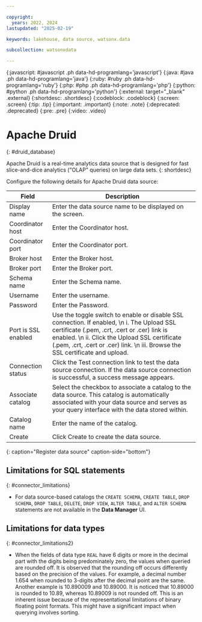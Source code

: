 ```yaml
---

copyright:
  years: 2022, 2024
lastupdated: "2025-02-19"

keywords: lakehouse, data source, watsonx.data

subcollection: watsonxdata

---
```


{:javascript: #javascript .ph data-hd-programlang='javascript'}
{:java: #java .ph data-hd-programlang='java'}
{:ruby: #ruby .ph data-hd-programlang='ruby'}
{:php: #php .ph data-hd-programlang='php'}
{:python: #python .ph data-hd-programlang='python'}
{:external: target="_blank" .external}
{:shortdesc: .shortdesc}
{:codeblock: .codeblock}
{:screen: .screen}
{:tip: .tip}
{:important: .important}
{:note: .note}
{:deprecated: .deprecated}
{:pre: .pre}
{:video: .video}

# Apache Druid
{: #druid_database}

Apache Druid is a real-time analytics data source that is designed for fast slice-and-dice analytics ("OLAP" queries) on large data sets.
{: shortdesc}

 Configure the following details for Apache Druid data source:

 | Field           | Description        |
 |------------------|--------------------|
 | Display name    | Enter the data source name to be displayed on the screen. |
 | Coordinator host            | Enter the Coordinator host.  |
 | Coordinator port            | Enter the Coordinator port.  |
 | Broker host            | Enter the Broker host.  |
 | Broker port            | Enter the Broker port.  |
 | Schema name            | Enter the Schema name.  |
 | Username            | Enter the username.  |
 | Password             | Enter the Password. |
 | Port is SSL enabled   | Use the toggle switch to enable or disable SSL connection. If enabled, \n i. The Upload SSL certificate (.pem, .crt, .cert or .cer) link is enabled. \n ii. Click the Upload SSL certificate (.pem, .crt, .cert or .cer) link. \n iii. Browse the SSL certificate and upload.|
 | Connection status   | Click the Test connection link to test the data source connection. If the data source connection is successful, a success message appears.|
 | Associate catalog | Select the checkbox to associate a catalog to the data source. This catalog is automatically associated with your data source and serves as your query interface with the data stored within.|
 | Catalog name | Enter the name of the catalog.|
 | Create | Click Create to create the data source. |
 {: caption="Register data source" caption-side="bottom"}


## Limitations for SQL statements
{: #connector_limitations}

* For data source-based catalogs the `CREATE SCHEMA`, `CREATE TABLE`, `DROP SCHEMA`, `DROP TABLE`, `DELETE`, `DROP VIEW`, `ALTER TABLE`, and `ALTER SCHEMA` statements are not available in the **Data Manager** UI.

## Limitations for data types
{: #connector_limitations2}

* When the fields of data type `REAL` have 6 digits or more in the decimal part with the digits being predominately zero, the values when queried are rounded off. It is observed that the rounding off occurs differently based on the precision of the values. For example, a decimal number 1.654 when rounded to 3-digits after the decimal point are the same. Another example is 10.890009 and 10.89000. It is noticed that 10.89000 is rounded to 10.89, whereas 10.89009 is not rounded off. This is an inherent issue because of the representational limitations of binary floating point formats. This might have a significant impact when querying involves sorting.
